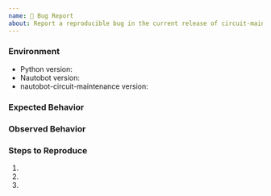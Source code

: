 ```yaml
---
name: 🐛 Bug Report
about: Report a reproducible bug in the current release of circuit-maintenance
---
```


### Environment

- Python version: <!-- Example: 3.8.7 -->
- Nautobot version: <!-- Example: 1.5.14 -->
- nautobot-circuit-maintenance version: <!-- Example: 1.0.1 -->

<!-- What did you expect to happen? -->

### Expected Behavior

<!-- What happened instead? -->

### Observed Behavior

<!--
    Describe in detail the exact steps that someone else can take to reproduce
    this bug using the current release.
-->

### Steps to Reproduce

1.
2.
3.
